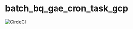 # batch_bq_gae_cron_task_gcp

[![CircleCI](https://circleci.com/gh/SekiguchiKai/batch_bq_gae_cron_task_gcp.svg?style=svg)](https://circleci.com/gh/SekiguchiKai/batch_bq_gae_cron_task_gcp)